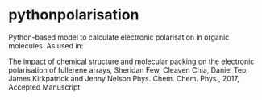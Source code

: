 # pythonpolarisation
Python-based model to calculate electronic polarisation in organic molecules.
As used in:

The impact of chemical structure and molecular packing on the electronic polarisation of fullerene arrays, Sheridan Few,  Cleaven Chia,  Daniel Teo,  James Kirkpatrick  and  Jenny Nelson  Phys. Chem. Chem. Phys., 2017, Accepted Manuscript 
